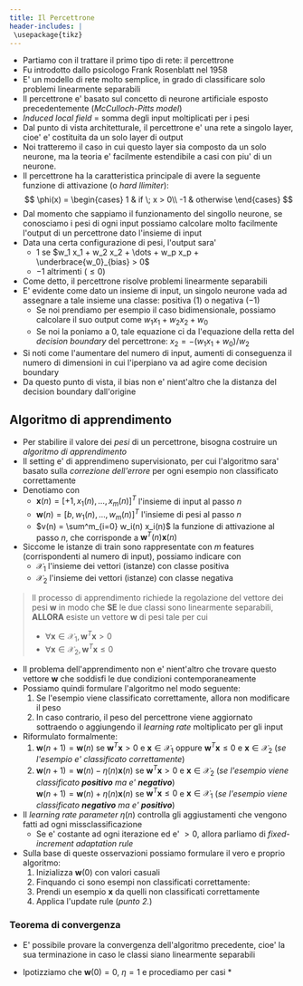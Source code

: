 ```yaml
---
title: Il Percettrone
header-includes: |
 \usepackage{tikz}
---
```


* Partiamo con il trattare il primo tipo di rete: il percettrone
* Fu introdotto dallo psicologo Frank Rosenblatt nel 1958
* E' un modello di rete molto semplice, in grado di classificare solo problemi
  linearmente separabili
* Il percettrone e' basato sul concetto di neurone artificiale esposto
  precedentemente (*McCulloch-Pitts model*)
* *Induced local field* = somma degli input moltiplicati per i pesi
* Dal punto di vista architetturale, il percettrone e' una rete a singolo layer,
  cioe' e' costituita da un solo layer di output
* Noi tratteremo il caso in cui questo layer sia composto da un solo neurone, ma
  la teoria e' facilmente estendibile a casi con piu' di un neurone.
* Il percettrone ha la caratteristica principale di avere la seguente funzione
  di attivazione (o *hard llimiter*):
  $$
  \phi(x) =
  \begin{cases}
    1 &  if \;  x > 0\\
    -1 &  otherwise 
  \end{cases}
  $$
* Dal momento che sappiamo il funzionamento del singollo neurone, se conosciamo
  i pesi di ogni input possiamo calcolare molto facilmente l'output di un
  percettrone dato l'insieme di input
* Data una certa configurazione di pesi, l'output sara'
    * $1$ se $w_1 x_1 + w_2 x_2 + \dots + w_p x_p + \underbrace{w_0}_{bias} > 0$
    * $-1$ altrimenti ($\leq 0$)
* Come detto, il percettrone risolve problemi linearmente separabili
* E' evidente come dato un insieme di input, un singolo neurone vada ad
  assegnare a tale insieme una classe: positiva ($1$) o negativa ($-1$)
    * Se noi prendiamo per esempio il caso bidimensionale, possiamo calcolare il
      suo output come $w_1 x_1 + w_2 x_2 + w_0$
    * Se noi la poniamo a 0, tale equazione ci da l'equazione della retta del
      *decision boundary* del percettrone: $x_2 = -(w_1 x_1 + w_0) / w_2$
* Si noti come l'aumentare del numero di input, aumenti di conseguenza il numero
  di dimensioni in cui l'iperpiano va ad agire come decision boundary
* Da questo punto di vista, il bias non e' nient'altro che la distanza del
  decision boundary dall'origine

## Algoritmo di apprendimento 

* Per stabilire il valore dei *pesi* di un percettrone, bisogna costruire un
  *algoritmo di apprendimento*
* Il setting e' di apprendimeno supervisionato, per cui l'algoritmo sara' basato
  sulla *correzione dell'errore* per ogni esempio non classificato correttamente
* Denotiamo con
    * $\mathbf{x}(n) = [+1, x_1(n), \dots, x_m(n)]^T$ l'insieme di input al passo $n$
    * $\mathbf{w}(n) = [b, w_1(n), \dots, w_m(n)]^T$ l'insieme di pesi al passo $n$
    * $v(n) = \sum^m_{i=0} w_i(n) x_i(n)$ la funzione di attivazione al passo
      $n$, che corrisponde a $\mathbf{w}^T(n) \mathbf{x}(n)$
* Siccome le istanze di train sono rappresentate con $m$ features
  (corrispondenti al numero di input), possiamo indicare con
    * $\mathscr{X}_1$ l'insieme dei vettori (istanze) con classe positiva
    * $\mathscr{X}_2$ l'insieme dei vettori (istanze) con classe negativa 

> Il processo di apprendimento richiede la regolazione del vettore dei pesi
> $\mathbf{w}$ in modo che **SE** le due classi sono linearmente separabili,
> **ALLORA** esiste un vettore $\mathbf{w}$ di pesi tale per cui
>
>   * $\forall \mathbf{x} \in \mathscr{X_1}, \mathbf{w}^T \mathbf{x} > 0$
>   * $\forall \mathbf{x} \in \mathscr{X_2}, \mathbf{w}^T \mathbf{x} \leq 0$ 

* Il problema dell'apprendimento non e' nient'altro che trovare questo vettore
  $\mathbf{w}$ che soddisfi le due condizioni contemporaneamente
* Possiamo quindi formulare l'algoritmo nel modo seguente:
    1. Se l'esempio viene classificato correttamente, allora non modificare il
       peso
    2. In caso contrario, il peso del percettrone viene aggiornato sottraendo o
       aggiungendo il *learning rate* moltiplicato per gli input
* Riformulato formalmente:
    1. $\mathbf{w}(n + 1) = \mathbf{w}(n)$ se $\mathbf{w}^T \mathbf{x} > 0$ e
       $\mathbf{x} \in \mathscr{X_1}$ oppure $\mathbf{w}^T \mathbf{x} \leq 0$ e
       $\mathbf{x} \in \mathscr{X_2}$ (*se l'esempio e' classificato
       correttamente*)
    2. $\mathbf{w}(n + 1) = \mathbf{w}(n) - \eta(n) \mathbf{x}(n)$ se
       $\mathbf{w}^T \mathbf{x} > 0$ e $\mathbf{x} \in \mathscr{X_2}$
       (*se l'esempio viene classificato **positivo** ma e' **negativo***)  
       $\mathbf{w}(n + 1) = \mathbf{w}(n) + \eta(n) \mathbf{x}(n)$ se
       $\mathbf{w}^T \mathbf{x} \leq 0$ e $\mathbf{x} \in \mathscr{X_1}$ (*se
       l'esempio viene classificato **negativo** ma e' **positivo***)  
* Il *learning rate parameter* $\eta(n)$ controlla gli aggiustamenti che vengono
  fatti ad ogni missclassificazione
  * Se e' costante ad ogni iterazione ed e' $>0$, allora parliamo di
    *fixed-increment adaptation rule*
* Sulla base di queste osservazioni possiamo formulare il vero e proprio
  algoritmo:
  1. Inizializza $\mathbf{w}(0)$ con valori casuali
  2. Finquando ci sono esempi non classificati correttamente:
  3. Prendi un esempio $\mathbf{x}$ da quelli non classificati correttamente
  4. Applica l'update rule (*punto 2.*)

### Teorema di convergenza

* E' possibile provare la convergenza dell'algoritmo precedente, cioe' la sua
  terminazione in caso le classi siano linearmente separabili

* Ipotizziamo che $\mathbf{w}(0) = 0$, $\eta=1$ e procediamo per casi
    * 

